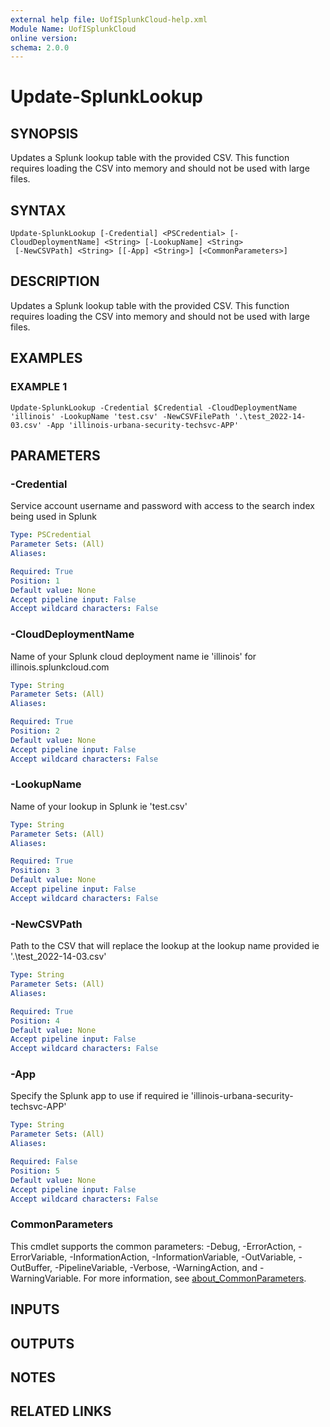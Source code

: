 ```yaml
---
external help file: UofISplunkCloud-help.xml
Module Name: UofISplunkCloud
online version:
schema: 2.0.0
---
```


# Update-SplunkLookup

## SYNOPSIS
Updates a Splunk lookup table with the provided CSV.
This function requires loading the CSV into memory and should not be used with large files.

## SYNTAX

```
Update-SplunkLookup [-Credential] <PSCredential> [-CloudDeploymentName] <String> [-LookupName] <String>
 [-NewCSVPath] <String> [[-App] <String>] [<CommonParameters>]
```

## DESCRIPTION
Updates a Splunk lookup table with the provided CSV.
This function requires loading the CSV into memory and should not be used with large files.

## EXAMPLES

### EXAMPLE 1
```
Update-SplunkLookup -Credential $Credential -CloudDeploymentName 'illinois' -LookupName 'test.csv' -NewCSVFilePath '.\test_2022-14-03.csv' -App 'illinois-urbana-security-techsvc-APP'
```

## PARAMETERS

### -Credential
Service account username and password with access to the search index being used in Splunk

```yaml
Type: PSCredential
Parameter Sets: (All)
Aliases:

Required: True
Position: 1
Default value: None
Accept pipeline input: False
Accept wildcard characters: False
```

### -CloudDeploymentName
Name of your Splunk cloud deployment name ie 'illinois' for illinois.splunkcloud.com

```yaml
Type: String
Parameter Sets: (All)
Aliases:

Required: True
Position: 2
Default value: None
Accept pipeline input: False
Accept wildcard characters: False
```

### -LookupName
Name of your lookup in Splunk ie 'test.csv'

```yaml
Type: String
Parameter Sets: (All)
Aliases:

Required: True
Position: 3
Default value: None
Accept pipeline input: False
Accept wildcard characters: False
```

### -NewCSVPath
Path to the CSV that will replace the lookup at the lookup name provided ie '.\test_2022-14-03.csv'

```yaml
Type: String
Parameter Sets: (All)
Aliases:

Required: True
Position: 4
Default value: None
Accept pipeline input: False
Accept wildcard characters: False
```

### -App
Specify the Splunk app to use if required ie 'illinois-urbana-security-techsvc-APP'

```yaml
Type: String
Parameter Sets: (All)
Aliases:

Required: False
Position: 5
Default value: None
Accept pipeline input: False
Accept wildcard characters: False
```

### CommonParameters
This cmdlet supports the common parameters: -Debug, -ErrorAction, -ErrorVariable, -InformationAction, -InformationVariable, -OutVariable, -OutBuffer, -PipelineVariable, -Verbose, -WarningAction, and -WarningVariable. For more information, see [about_CommonParameters](http://go.microsoft.com/fwlink/?LinkID=113216).

## INPUTS

## OUTPUTS

## NOTES

## RELATED LINKS
